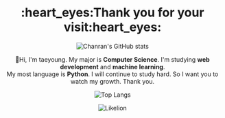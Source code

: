 <h1 align=center>:heart_eyes:Thank you for your visit:heart_eyes:</h1>

<div align=center>
  
![Chanran's GitHub stats](https://github-readme-stats.vercel.app/api?username=Chanran33&hide=stars&count_private=true&show_icons=true&theme=material-palenight)

</div>

<div align=center>
  
  :wave:Hi, I'm taeyoung. My major is **Computer Science**. I'm studying **web development** and **machine learning**. <br>
  My most language is **Python**. I will continue to study hard. So I want you to watch my growth. Thank you.
  
  
</div>

<div align=center>
  
![Top Langs](https://github-readme-stats.vercel.app/api/top-langs/?username=Chanran33&layout=compact)

![Likelion](http://is.am/5yga)
</div>

